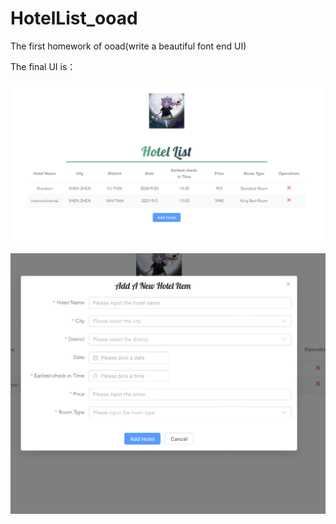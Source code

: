 # HotelList_ooad
The first homework of ooad(write a beautiful font end UI)

The final UI is：

![one](img/img1.png)

![two](img/img2.png)
